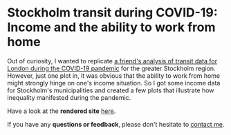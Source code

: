 # Stockholm transit during COVID-19: Income and the ability to work from home

Out of curiosity, I wanted to replicate [a friend's analysis of transit data for London during the COVID-19 pandemic](https://inductivestep.github.io/Google-transit-London/) for the greater Stockholm region. However, just one plot in, it was obvious that the ability to work from home might strongly hinge on one's income situation. So I got some income data for Stockholm's municipalities and created a few plots that illustrate how inequality manifested during the pandemic.

Have a look at the __rendered site__ [here](https://dmnkfr.github.io/Stockholm_Movement/).

If you have any __questions or feedback__, please don't hesitate to [contact me](https://dmnkfr.netlify.app/).
